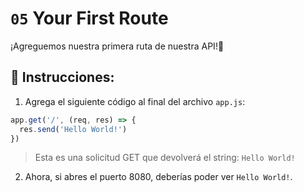 # `05` Your First Route

¡Agreguemos nuestra primera ruta de nuestra API!🙌

## 📝 Instrucciones:

1. Agrega el siguiente código al final del archivo `app.js`:

```js
app.get('/', (req, res) => {
  res.send('Hello World!')
})
```

> Esta es una solicitud GET que devolverá el string: `Hello World!`

2. Ahora, si abres el puerto 8080, deberías poder ver `Hello World!`.